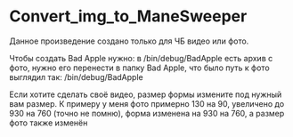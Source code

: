 # Convert_img_to_ManeSweeper

Данное произведение создано только для ЧБ видео или фото.

Чтобы создать Bad Apple нужно:
  в /bin/debug/BadApple есть архив с фото, нужно его перенести в папку Bad Apple, что было путь к фото выглядил так:  /bin/debug/BadApple
  
Если хотите сделать своё видео, размер формы измените под нужный вам размер. К примеру у меня фото примерно 130 на 90, увеличено до 930 на 760 (точно не помню), форма изменена на 930 на 760, а размер фото также изменён
